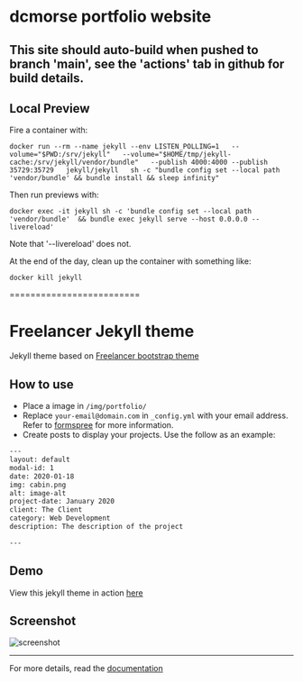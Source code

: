 # dcmorse portfolio website

## This site should auto-build when pushed to branch 'main', see the 'actions' tab in github for build details. 

## Local Preview

Fire a container with:
```
docker run --rm --name jekyll --env LISTEN_POLLING=1   --volume="$PWD:/srv/jekyll"   --volume="$HOME/tmp/jekyll-cache:/srv/jekyll/vendor/bundle"   --publish 4000:4000 --publish 35729:35729   jekyll/jekyll   sh -c "bundle config set --local path 'vendor/bundle' && bundle install && sleep infinity"
```
Then run previews with:
```
docker exec -it jekyll sh -c 'bundle config set --local path 'vendor/bundle'  && bundle exec jekyll serve --host 0.0.0.0 --livereload'
```
Note that '--livereload' does not.

At the end of the day, clean up the container with something like:
```
docker kill jekyll
```

=========================

# Freelancer Jekyll theme  

Jekyll theme based on [Freelancer bootstrap theme ](http://startbootstrap.com/template-overviews/freelancer/)

## How to use
 - Place a image in `/img/portfolio/`
 - Replace `your-email@domain.com` in `_config.yml` with your email address. Refer to [formspree](http://formspree.io/) for more information.
 - Create posts to display your projects. Use the follow as an example:
```txt
---
layout: default
modal-id: 1
date: 2020-01-18
img: cabin.png
alt: image-alt
project-date: January 2020
client: The Client
category: Web Development
description: The description of the project

---
```

## Demo
View this jekyll theme in action [here](https://jeromelachaud.com/freelancer-theme)

## Screenshot
![screenshot](https://raw.githubusercontent.com/jeromelachaud/freelancer-theme/master/screenshot.png)

---------
For more details, read the [documentation](http://jekyllrb.com/)
